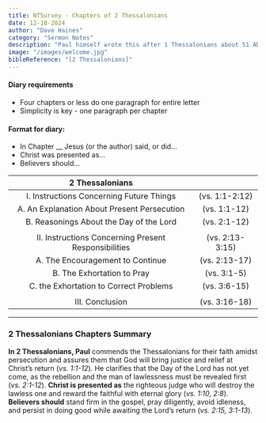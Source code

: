 ```yaml
---
title: NTSurvey - Chapters of 2 Thessalonians
date: 12-18-2024
author: "Dave Haines"
category: "Sermon Notes"
description: "Paul himself wrote this after 1 Thessalonians about 51 AD. It addresses 2 things, first that the Day of the Lord has not come, and second was dealing with problem believers."
image: "/images/welcome.jpg"
bibleReference: "[2 Thessalonians]"
---
```


#### Diary requirements
- Four chapters or less do one paragraph for entire letter
- Simplicity is key - one paragraph per chapter

#### Format for diary:
- In Chapter __ Jesus (or the author) said, or did...
- Christ was presented as...
- Believers should...

| **2 Thessalonians** | | 
|:-------:|:-------:|
| I. Instructions Concerning Future Things | (vs. 1:1-2:12) |
| A. An Explanation About Present Persecution | (vs. 1:1-12) |
| B. Reasonings About the Day of the Lord | (vs. 2:1-12) |
| | |
| II. Instructions Concerning Present Responsibilities | (vs. 2:13-3:15) |
| A. The Encouragement to Continue | (vs. 2:13-17) |
| B. The Exhortation to Pray | (vs. 3:1-5) |
| C. the Exhortation to Correct Problems | (vs. 3:6-15) |
| | |
| III. Conclusion | (vs. 3:16-18) |

---

### 2 Thessalonians Chapters Summary

**In 2 Thessalonians, Paul** commends the Thessalonians for their faith amidst persecution and assures them that God will bring justice and relief at Christ’s return (*vs. 1:1-12*). He clarifies that the Day of the Lord has not yet come, as the rebellion and the man of lawlessness must be revealed first (*vs. 2:1-12*). **Christ is presented as** the righteous judge who will destroy the lawless one and reward the faithful with eternal glory (*vs. 1:10, 2:8*). **Believers should** stand firm in the gospel, pray diligently, avoid idleness, and persist in doing good while awaiting the Lord’s return (*vs. 2:15, 3:1-13*).

